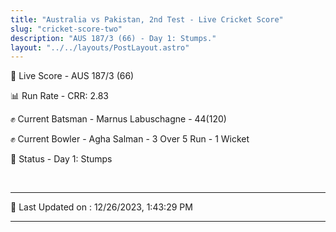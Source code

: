 ```yaml
---
title: "Australia vs Pakistan, 2nd Test - Live Cricket Score"
slug: "cricket-score-two"
description: "AUS 187/3 (66) - Day 1: Stumps."
layout: "../../layouts/PostLayout.astro"
---
```


🔴 Live Score - AUS 187/3 (66)  

📊 Run Rate - CRR: 2.83  

✊ Current Batsman - Marnus Labuschagne - 44(120)  

✊ Current Bowler - Agha Salman - 3 Over 5 Run - 1 Wicket  

📑 Status - Day 1: Stumps

<br />

***

📝 Last Updated on : 12/26/2023, 1:43:29 PM

***

